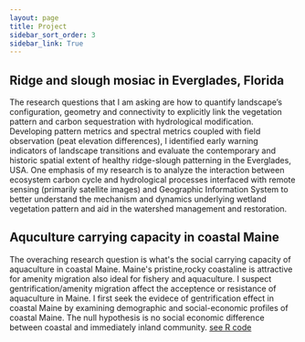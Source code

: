 ```yaml
---
layout: page
title: Project
sidebar_sort_order: 3
sidebar_link: True
---
```


## Ridge and slough mosiac in Everglades, Florida
The research questions that I am asking are how to quantify landscape’s configuration, geometry and connectivity to explicitly link the vegetation pattern and carbon sequestration with hydrological modification. Developing pattern metrics and spectral metrics coupled with field observation (peat elevation differences), I identified early warning indicators of landscape transitions and evaluate the contemporary and historic spatial extent of healthy ridge-slough patterning in the Everglades, USA. One emphasis of my research is to analyze the interaction between ecosystem carbon cycle and hydrological processes interfaced with remote sensing (primarily satellite images) and Geographic Information System to better understand the mechanism and dynamics underlying wetland vegetation pattern and aid in the watershed management and restoration.

## Aquculture carrying capacity in coastal Maine
The overaching research question is what's the social carrying capacity of aquaculture in coastal Maine. Maine's pristine,rocky coastaline is attractive for amenity migration also ideal for fishery and aquaculture. I suspect gentrification/amenity migration affect the acceptence or resistance of aquaculture in Maine. I first seek the evidece of gentrification effect in coastal Maine by examining demographic and social-economic profiles of coastal Maine. The null hypothesis is no social economic difference between coastal and immediately inland community. [see R code](https://github.com/ecohydrogeo7/ecohydrogeo7.github.io/blob/master/Rcode/standalone_recal_med_income.R)



